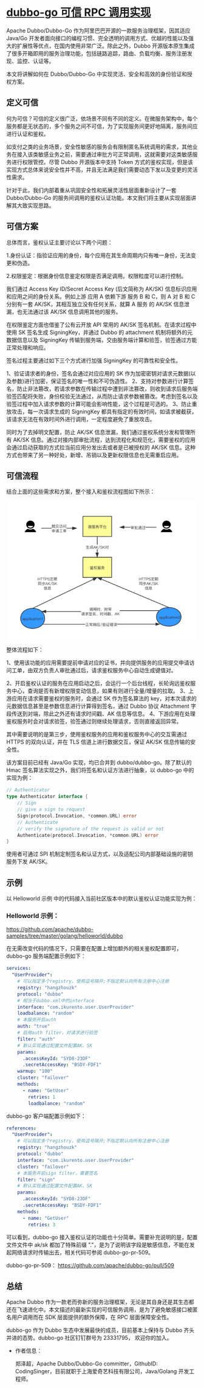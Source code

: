 # [dubbo-go 可信 RPC 调用实现](https://mp.weixin.qq.com/s/30CjBKheCZClKaZCw1DRZA)

Apache Dubbo/Dubbo-Go 作为阿里巴巴开源的一款服务治理框架，因其适应 Java/Go 开发者面向接口的编程习惯、完全透明的调用方式、优越的性能以及强大的扩展性等优点，在国内使用非常广泛。除此之外，Dubbo 开源版本原生集成了很多开箱即用的服务治理功能，包括链路追踪，路由、负载均衡、服务注册发现、监控、认证等。

本文将讲解如何在 Dubbo/Dubbo-Go 中实现灵活、安全和高效的身份验证和授权方案。

## 定义可信

何为可信？可信的定义很广泛，依场景不同有不同的定义。在微服务架构中，每个服务都是无状态的，多个服务之间不可信，为了实现服务间更好地隔离，服务间应进行认证和鉴权。

如支付之类的业务场景，安全性敏感的服务会有限制匿名系统调用的需求，其他业务在接入该类敏感业务之前，需要通过审批方可正常调用，这就需要对这类敏感服务进行权限管控。尽管 Dubbo 开源版本中支持 Token 方式的鉴权实现，但是该实现方式总体来说安全性并不高，并且无法满足我们需要动态下发以及变更的灵活性需求。

针对于此，我们内部着重从巩固安全性和拓展灵活性层面重新设计了一套 Dubbo/Dubbo-Go 的服务间调用的鉴权认证功能。本文我们将主要从实现层面讲解其大致实现思路。

## 可信方案

总体而言，鉴权认证主要讨论以下两个问题：

1.身份认证：指验证应用的身份，每个应用在其生命周期内只有唯一身份，无法变更和伪造。

2.权限鉴定：根据身份信息鉴定权限是否满足调用。权限粒度可以进行控制。

我们通过 Access Key ID/Secret Access Key (后文简称为 AK/SK) 信息标识应用和应用之间的身份关系。例如上游 应用 A 依赖下游 服务 B 和 C，则 A 对 B 和 C 分别有一套 AK/SK，其相互独立没有任何关系，就算 A 服务 的 AK/SK 信息泄漏，也无法通过该 AK/SK 信息调用其他的服务。

在权限鉴定方面也借鉴了公有云开放 API 常用的 AK/SK 签名机制。在请求过程中使用 SK 签名生成 SigningKey，并通过 Dubbo 的 attachment 机制将额外的元数据信息以及 SigningKey 传输到服务端，交由服务端计算和验签，验签通过方能正常处理和响应。

签名过程主要通过如下三个方式进行加强 SigningKey 的可靠性和安全性。

1、验证请求者的身份，签名会通过对应应用的 SK 作为加密密钥对请求元数据(以及参数)进行加密，保证签名的唯一性和不可伪造性。
2、支持对参数进行计算签名，防止非法篡改，若请求参数在传输过程中遭到非法篡改，则收到请求后服务端验签匹配将失败，身份校验无法通过，从而防止请求参数被篡改。考虑到签名以及验签过程中加入请求参数的计算可能会影响性能，这个过程是可选的。
3、防止重放攻击，每一次请求生成的 SigningKey 都具有指定的有效时间，如请求被截获，该请求无法在有效时间外进行调用，一定程度避免了重放攻击。

同时为了去掉明文配置，防止 AK/SK 信息泄漏，我们通过鉴权系统分发和管理所有 AK/SK 信息。通过对接内部审批流程，达到流程化和规范化，需要鉴权的应用会通过启动获取的方式拉当前应用分发出去或者是已被授权的 AK/SK 信息。这种方式也带来了另一种好处，新增、吊销以及更新权限信息也无需重启应用。

## 可信流程

结合上面的这些需求和方案，整个接入和鉴权流程图如下所示：

![](../../pic/rpc/dubbo-go-trusted-RPC-call-implementation-1.png)

整体流程如下：

1、使用该功能的应用需要提前申请对应的证书，并向提供服务的应用提交申请访问工单，由双方负责人审批通过后，请求鉴权服务中心自动生成键值对。

2、开启鉴权认证的服务在应用启动之后，会运行一个后台线程，长轮询远鉴权服务中心，查询是否有新增权限变动信息，如果有则进行全量/增量的拉取。
3、上游应用在请求需要鉴权的服务时，会通过 SK 作为签名算法的 key，对本次请求的元数据信息甚至是参数信息进行计算得到签名，通过 Dubbo 协议 Attachment 字段传送到对端，除此之外还有请求时间戳、AK 信息等信息。
4、下游应用在处理鉴权服务时会对请求验签，验签通过则继续处理请求，否则直接返回异常。

其中需要说明的是第三步，使用鉴权服务的应用和鉴权服务中心的交互需通过 HTTPS 的双向认证，并在 TLS 信道上进行数据交互，保证 AK/SK 信息传输的安全性。

该方案目前已经有 Java/Go 实现，均已合并到 dubbo/dubbo-go。除了默认的 Hmac 签名算法实现之外，我们将签名和认证方法进行抽象，以 dubbo-go 中的实现为例：

```go
// Authenticator
type Authenticator interface {
    // Sign
    // give a sign to request
    Sign(protocol.Invocation, *common.URL) error
    // Authenticate
    // verify the signature of the request is valid or not
    Authenticate(protocol.Invocation, *common.URL) error
}
```

使用者可通过 SPI 机制定制签名和认证方式，以及适配公司内部基础设施的密钥服务下发 AK/SK。

## 示例

以 Helloworld 示例 中的代码接入当前社区版本中的默认鉴权认证功能实现为例：

### Helloworld 示例：

https://github.com/apache/dubbo-samples/tree/master/golang/helloworld/dubbo

在无需改变代码的情况下，只需要在配置上增加额外的相关鉴权配置即可，dubbo-go 服务端配置示例如下：

```yml
services:
  "UserProvider":
    # 可以指定多个registry，使用逗号隔开;不指定默认向所有注册中心注册
    registry: "hangzhouzk"
    protocol: "dubbo"
    # 相当于dubbo.xml中的interface
    interface: "com.ikurento.user.UserProvider"
    loadbalance: "random"
    # 本服务开启auth
    auth: "true"
    # 启用auth filter，对请求进行验签
    filter: "auth"
    # 默认实现通过配置文件配置AK、SK
    params:
      .accessKeyId: "SYD8-23DF"
      .secretAccessKey: "BSDY-FDF1"
    warmup: "100"
    cluster: "failover"
    methods:
      - name: "GetUser"
        retries: 1
        loadbalance: "random"
```

dubbo-go 客户端配置示例如下：

```yml
references:
  "UserProvider":
    # 可以指定多个registry，使用逗号隔开;不指定默认向所有注册中心注册
    registry: "hangzhouzk"
    protocol: "dubbo"
    interface: "com.ikurento.user.UserProvider"
    cluster: "failover"
    # 本服务开启sign filter，需要签名
    filter: "sign"
    # 默认实现通过配置文件配置AK、SK
    params:
      .accessKeyId: "SYD8-23DF"
      .secretAccessKey: "BSDY-FDF1"
    methods:
      - name: "GetUser"
        retries: 3
```

可以看到，dubbo-go 接入鉴权认证的功能也十分简单。需要补充说明的是，配置文件文件中 ak/sk 都加了特殊前缀 "."，是为了说明该字段是敏感信息，不能在发起网络请求时传输出去，相关代码可参阅 dubbo-go-pr-509。

dubbo-go-pr-509：
https://github.com/apache/dubbo-go/pull/509

## 总结

Apache Dubbo 作为一款老而弥新的服务治理框架，无论是其自身还是其生态都还在飞速进化中。本文描述的最新实现的可信服务调用，是为了避免敏感接口被匿名用户调用而在 SDK 层面提供的额外保障，在 RPC 层面保障安全性。

dubbo-go 作为 Dubbo 生态中发展最快的成员，目前基本上保持与 Dubbo 齐头并进的态势。dubbo-go 社区钉钉群号为 23331795， 欢迎你的加入。

- 作者信息：

  郑泽超，Apache Dubbo/Dubbo-Go committer，GithubID: CodingSinger，目前就职于上海爱奇艺科技有限公司，Java/Golang 开发工程师。
